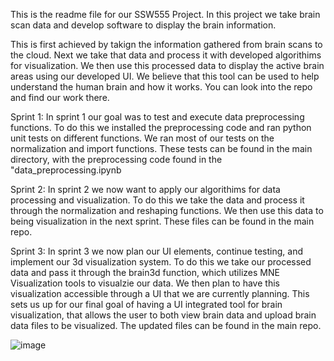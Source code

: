 This is the readme file for our SSW555 Project. In this project we take brain scan data and develop software to display the brain information.

This is first achieved by takign the information gathered from brain scans to the cloud.
Next we take that data and process it with developed algorithims for visualization.
We then use this processed data to display the active brain areas using our developed UI.
We believe that this tool can be used to help understand the human brain and how it works.
You can look into the repo and find our work there.

Sprint 1:
In sprint 1 our goal was to test and execute data preprocessing functions. 
To do this we installed the preprocessing code and ran python unit tests on different functions.
We ran most of our tests on the normalization and import functions.
These tests can be found in the main directory, with the preprocessing code found in the "data_preprocessing.ipynb

Sprint 2:
In sprint 2 we now want to apply our algorithims for data processing and visualization.
To do this we take the data and process it through the normalization and reshaping functions.
We then use this data to being visualization in the next sprint.
These files can be found in the main repo.

Sprint 3:
In sprint 3 we now plan our UI elements, continue testing, and implement our 3d visualization system.
To do this we take our processed data and pass it through the brain3d function, which utilizes MNE Visualization tools to visualzie our data.
We then plan to have this visualization accessible through a UI that we are currently planning.
This sets us up for our final goal of having a UI integrated tool for brain visualization, that allows the user to both view brain data and upload brain data files to be visualized.
The updated files can be found in the main repo.


![image](https://github.com/msavino16/SSW555-Group22/assets/149920321/a43fa80b-a314-43ed-9785-a49ebfb32d41)
